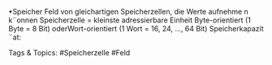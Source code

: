 •Speicher
Feld von gleichartigen Speicherzellen, die Werte aufnehme n k¨onnen
Speicherzelle = kleinste adressierbare Einheit
Byte-orientiert (1 Byte = 8 Bit) oderWort-orientiert (1 Wort = 16, 24, ..., 64 Bit)
Speicherkapazit ¨at:

   Tags & Topics:
   #Speicherzelle
   #Feld